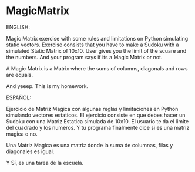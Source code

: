 # MagicMatrix

ENGLISH:

Magic Matrix exercise with some rules and limitations on Python simulating static vectors.
Exercise consists that you have to make a Sudoku with a simulated Static Matrix of 10x10. User gives you the limit of the scuare and the numbers. And your program says if its a Magic Matrix or not.

A Magic Matrix is a Matrix where the sums of columns, diagonals and rows are equals.

And yeeep. This is my homework.

ESPAÑOL:

Ejercicio de Matriz Magica con algunas reglas y limitaciones en Python simulando vectores estaticos.
El ejercicio consiste en que debes hacer un Sudoku con una Matriz Estatica simulada de 10x10. El usuario te da el limite del cuadrado y los numeros. Y tu programa finalmente dice si es una matriz magica o no.

Una Matriz Magica es una matriz donde la suma de columnas, filas y diagonales es igual.

Y Sí, es una tarea de la escuela.
